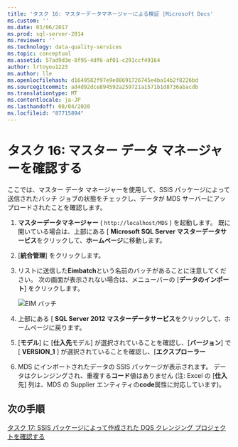 ```yaml
---
title: 'タスク 16: マスターデータマネージャーによる検証 |Microsoft Docs'
ms.custom: ''
ms.date: 03/06/2017
ms.prod: sql-server-2014
ms.reviewer: ''
ms.technology: data-quality-services
ms.topic: conceptual
ms.assetid: 57ad9d3e-8f95-4df6-af01-c291ccf49164
author: lrtoyou1223
ms.author: lle
ms.openlocfilehash: d1649582f97e9e08691726745e4ba14b2f8226bd
ms.sourcegitcommit: ad4d92dce894592a259721a1571b1d8736abacdb
ms.translationtype: MT
ms.contentlocale: ja-JP
ms.lasthandoff: 08/04/2020
ms.locfileid: "87715894"
---
```

# <a name="task-16-verifying-with-master-data-manager"></a>タスク 16: マスター データ マネージャーを確認する
  ここでは、マスター データ マネージャーを使用して、SSIS パッケージによって送信されたバッチ ジョブの状態をチェックし、データが MDS サーバーにアップロードされたことを確認します。  
  
1.  **マスターデータマネージャー** ( `http://localhost/MDS` ) を起動します。 既に開いている場合は、上部にある [ **Microsoft SQL Server マスターデータサービス**をクリックして、**ホームページ**に移動します。  
  
2.  [**統合管理**] をクリックします。  
  
3.  リストに送信した**Eimbatch**という名前のバッチがあることに注意してください。 次の画面が表示されない場合は、メニューバーの [**データのインポート**] をクリックします。  
  
     ![EIM バッチ](../../2014/tutorials/media/et-verifyingwithmasterdatamanager.jpg "EIM バッチ")  
  
4.  上部にある [ **SQL Server 2012 マスターデータサービス**をクリックして、ホームページに戻ります。  
  
5.  [**モデル**] に [**仕入先**モデル] が選択されていることを確認し、[**バージョン**] で [ **VERSION_1** ] が選択されていることを確認し、[**エクスプローラー**  
  
6.  MDS にインポートされたデータの SSIS パッケージが表示されます。 データはクレンジングされ、重複する**コード**値はありません (注: Excel の [**仕入**先] 列は、MDS の Supplier エンティティの**code**属性に対応しています)。  
  
## <a name="next-step"></a>次の手順  
 [タスク 17: SSIS パッケージによって作成された DQS クレンジング プロジェクトを確認する](../../2014/tutorials/task-17-reviewing-dqs-cleansing-project-created-by-the-ssis-package.md)  
  
  
